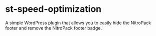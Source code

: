 # st-speed-optimization
A simple WordPress plugin that allows you to easily hide the NitroPack footer and remove the NitroPack footer badge. 
